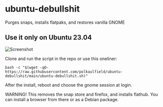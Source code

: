 # ubuntu-debullshit
Purges snaps, installs flatpaks, and restores vanilla GNOME

## Use it only on Ubuntu 23.04

![Screenshot](https://raw.githubusercontent.com/polkaulfield/ubuntu-debullshit/main/screenshot.png)

Clone and run the script in the repo or use this oneliner: 

`bash -c "$(wget -qO- https://raw.githubusercontent.com/polkaulfield/ubuntu-debullshit/main/ubuntu-debullshit.sh)"`

After the install, reboot and choose the gnome session at login.

WARNING! This removes the snap store and firefox, and installs flathub. You can install a browser from there or as a Debian package.

